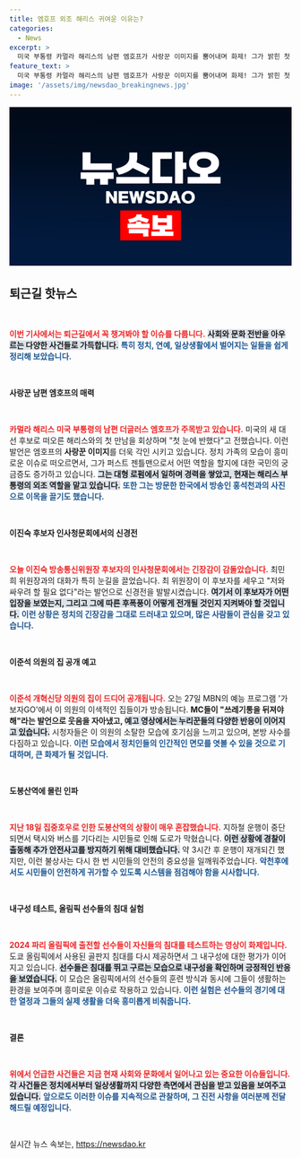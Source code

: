 ```yaml
---
title: 엠호프 외조 해리스 귀여운 이유는?
categories:
  - News
excerpt: >
  미국 부통령 카멀라 해리스의 남편 엠호프가 사랑꾼 이미지를 뿜어내며 화제! 그가 밝힌 첫 눈에 반한 순간과 방송에서도 화려한 매력을 예고하는 이준석 의원 집 공개까지, 이목 집중!
feature_text: >
  미국 부통령 카멀라 해리스의 남편 엠호프가 사랑꾼 이미지를 뿜어내며 화제! 그가 밝힌 첫 눈에 반한 순간과 방송에서도 화려한 매력을 예고하는 이준석 의원 집 공개까지, 이목 집중!
image: '/assets/img/newsdao_breakingnews.jpg'
---
```


<p><img src="/assets/img/newsdao_breakingnews.jpg" alt="implanttips 속보" /></p>

<h2 data-ke-size="size26">퇴근길 핫뉴스</h2>

<p data-ke-size="size16">&nbsp;</p>

<p><b><span style="color: #ee2323;">이번 기사에서는 퇴근길에서 꼭 챙겨봐야 할 이슈를 다룹니다.</span></b> <b><span style="background-color: #21538527;">사회와 문화 전반을 아우르는 다양한 사건들로 가득합니다.</span></b> <b><span style="color: #1a5490;">특히 정치, 연예, 일상생활에서 벌어지는 일들을 쉽게 정리해 보았습니다.</span></b> <p data-ke-size="size16">&nbsp;</p></p>

<p><b>사랑꾼 남편 엠호프의 매력</b></p>

<p data-ke-size="size16">&nbsp;</p>

<p><b><span style="color: #ee2323;">카멀라 해리스 미국 부통령의 남편 더글러스 엠호프가 주목받고 있습니다.</span></b> 미국의 새 대선 후보로 떠오른 해리스와의 첫 만남을 회상하며 "첫 눈에 반했다"고 전했습니다. 이런 발언은 엠호프의 <b>사랑꾼 이미지</b>를 더욱 각인 시키고 있습니다. 정치 가족의 모습이 흥미로운 이슈로 떠오르면서, 그가 퍼스트 젠틀맨으로서 어떤 역할을 할지에 대한 국민의 궁금증도 증가하고 있습니다. <b><span style="background-color: #21538527;">그는 대형 로펌에서 일하며 경력을 쌓았고, 현재는 해리스 부통령의 외조 역할을 맡고 있습니다.</span></b> <b><span style="color: #1a5490;">또한 그는 방문한 한국에서 방송인 홍석천과의 사진으로 이목을 끌기도 했습니다.</span></b> <p data-ke-size="size16">&nbsp;</p></p>

<p><b>이진숙 후보자 인사청문회에서의 신경전</b></p>

<p data-ke-size="size16">&nbsp;</p>

<p><b><span style="color: #ee2323;">오늘 이진숙 방송통신위원장 후보자의 인사청문회에서는 긴장감이 감돌았습니다.</span></b> 최민희 위원장과의 대화가 특히 눈길을 끌었습니다. 최 위원장이 이 후보자를 세우고 "저와 싸우려 할 필요 없다"라는 발언으로 신경전을 발발시켰습니다. <b><span style="background-color: #21538527;">여기서 이 후보자가 어떤 입장을 보였는지, 그리고 그에 따른 후폭풍이 어떻게 전개될 것인지 지켜봐야 할 것입니다.</span></b> <b><span style="color: #1a5490;">이런 상황은 정치의 긴장감을 그대로 드러내고 있으며, 많은 사람들이 관심을 갖고 있습니다.</span></b> <p data-ke-size="size16">&nbsp;</p></p>

<p><b>이준석 의원의 집 공개 예고</b></p>

<p data-ke-size="size16">&nbsp;</p>

<p><b><span style="color: #ee2323;">이준석 개혁신당 의원의 집이 드디어 공개됩니다.</span></b> 오는 27일 MBN의 예능 프로그램 '가보자GO'에서 이 의원의 이색적인 집들이가 방송됩니다. <b>MC들이 "쓰레기통을 뒤져야 해"라는 발언으로 웃음을 자아냈고, </b><b><span style="background-color: #21538527;">예고 영상에서는 누리꾼들의 다양한 반응이 이어지고 있습니다.</span></b> 시청자들은 이 의원의 소탈한 모습에 호기심을 느끼고 있으며, 본방 사수를 다짐하고 있습니다. <b><span style="color: #1a5490;">이런 모습에서 정치인들의 인간적인 면모를 엿볼 수 있을 것으로 기대하며, 큰 화제가 될 것입니다.</span></b> <p data-ke-size="size16">&nbsp;</p></p>

<p><b>도봉산역에 몰린 인파</b></p>

<p data-ke-size="size16">&nbsp;</p>

<p><b><span style="color: #ee2323;">지난 18일 집중호우로 인한 도봉산역의 상황이 매우 혼잡했습니다.</span></b> 지하철 운행이 중단되면서 택시와 버스를 기다리는 시민들로 인해 도로가 막혔습니다. <b><span style="background-color: #21538527;">이런 상황에 경찰이 출동해 추가 안전사고를 방지하기 위해 대비했습니다.</span></b> 약 3시간 후 운행이 재개되긴 했지만, 이런 불상사는 다시 한 번 시민들의 안전의 중요성을 일깨워주었습니다. <b><span style="color: #1a5490;">악천후에서도 시민들이 안전하게 귀가할 수 있도록 시스템을 점검해야 함을 시사합니다.</span></b> <p data-ke-size="size16">&nbsp;</p></p>

<p><b>내구성 테스트, 올림픽 선수들의 침대 실험</b></p>

<p data-ke-size="size16">&nbsp;</p>

<p><b><span style="color: #ee2323;">2024 파리 올림픽에 출전할 선수들이 자신들의 침대를 테스트하는 영상이 화제입니다.</span></b> 도쿄 올림픽에서 사용된 골판지 침대를 다시 제공하면서 그 내구성에 대한 평가가 이어지고 있습니다. <b><span style="background-color: #21538527;">선수들은 침대를 뛰고 구르는 모습으로 내구성을 확인하며 긍정적인 반응을 보였습니다.</span></b> 이 모습은 올림픽에서의 선수들의 훈련 방식과 동시에 그들이 생활하는 환경을 보여주며 흥미로운 이슈로 작용하고 있습니다. <b><span style="color: #1a5490;">이런 실험은 선수들의 경기에 대한 열정과 그들의 실제 생활을 더욱 흥미롭게 비춰줍니다.</span></b> <p data-ke-size="size16">&nbsp;</p></p>

<p><b>결론</b></p>

<p data-ke-size="size16">&nbsp;</p>

<p><b><span style="color: #ee2323;">위에서 언급한 사건들은 지금 현재 사회와 문화에서 일어나고 있는 중요한 이슈들입니다.</span></b> <b><span style="background-color: #21538527;">각 사건들은 정치에서부터 일상생활까지 다양한 측면에서 관심을 받고 있음을 보여주고 있습니다.</span></b> <b><span style="color: #1a5490;">앞으로도 이러한 이슈를 지속적으로 관찰하며, 그 진전 사항을 여러분께 전달해드릴 예정입니다.</span></b> <p data-ke-size="size16">&nbsp;</p></p>
실시간 뉴스 속보는, <a href="https://newsdao.kr" rel="dofollow">https://newsdao.kr</a>


